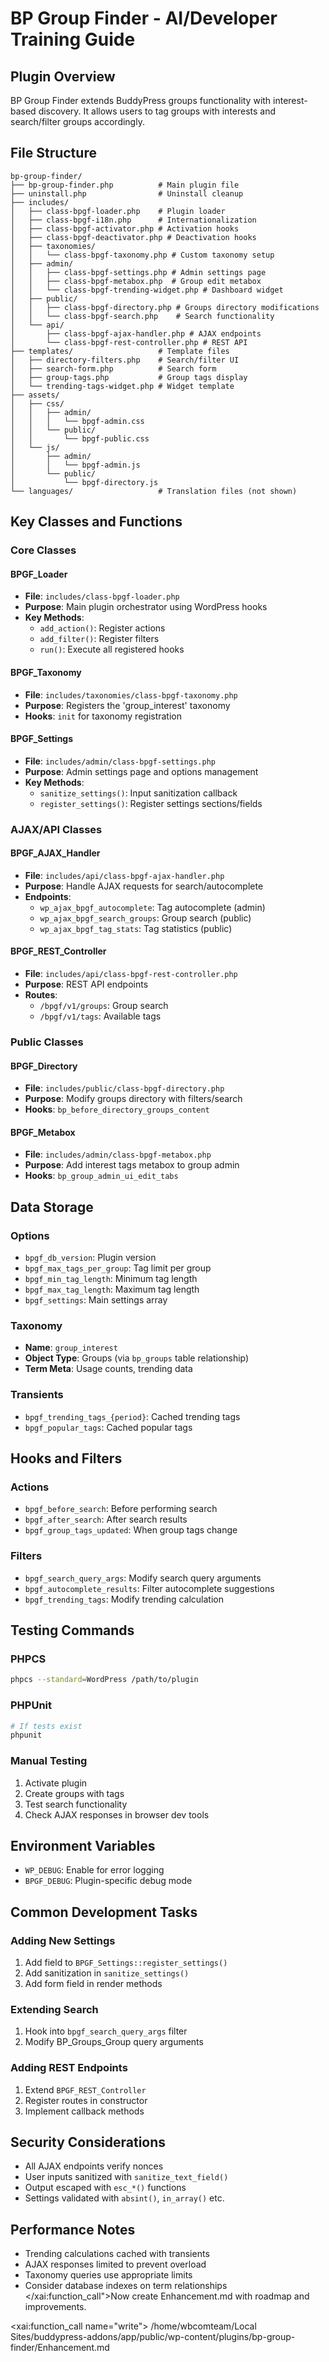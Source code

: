 # BP Group Finder - AI/Developer Training Guide

## Plugin Overview
BP Group Finder extends BuddyPress groups functionality with interest-based discovery. It allows users to tag groups with interests and search/filter groups accordingly.

## File Structure

```
bp-group-finder/
├── bp-group-finder.php          # Main plugin file
├── uninstall.php                # Uninstall cleanup
├── includes/
│   ├── class-bpgf-loader.php    # Plugin loader
│   ├── class-bpgf-i18n.php      # Internationalization
│   ├── class-bpgf-activator.php # Activation hooks
│   ├── class-bpgf-deactivator.php # Deactivation hooks
│   ├── taxonomies/
│   │   └── class-bpgf-taxonomy.php # Custom taxonomy setup
│   ├── admin/
│   │   ├── class-bpgf-settings.php # Admin settings page
│   │   ├── class-bpgf-metabox.php  # Group edit metabox
│   │   └── class-bpgf-trending-widget.php # Dashboard widget
│   ├── public/
│   │   ├── class-bpgf-directory.php # Groups directory modifications
│   │   └── class-bpgf-search.php    # Search functionality
│   └── api/
│       ├── class-bpgf-ajax-handler.php # AJAX endpoints
│       └── class-bpgf-rest-controller.php # REST API
├── templates/                   # Template files
│   ├── directory-filters.php    # Search/filter UI
│   ├── search-form.php          # Search form
│   ├── group-tags.php           # Group tags display
│   └── trending-tags-widget.php # Widget template
├── assets/
│   ├── css/
│   │   ├── admin/
│   │   │   └── bpgf-admin.css
│   │   └── public/
│   │       └── bpgf-public.css
│   └── js/
│       ├── admin/
│       │   └── bpgf-admin.js
│       └── public/
│           └── bpgf-directory.js
└── languages/                   # Translation files (not shown)
```

## Key Classes and Functions

### Core Classes

#### BPGF_Loader
- **File**: `includes/class-bpgf-loader.php`
- **Purpose**: Main plugin orchestrator using WordPress hooks
- **Key Methods**:
  - `add_action()`: Register actions
  - `add_filter()`: Register filters
  - `run()`: Execute all registered hooks

#### BPGF_Taxonomy
- **File**: `includes/taxonomies/class-bpgf-taxonomy.php`
- **Purpose**: Registers the 'group_interest' taxonomy
- **Hooks**: `init` for taxonomy registration

#### BPGF_Settings
- **File**: `includes/admin/class-bpgf-settings.php`
- **Purpose**: Admin settings page and options management
- **Key Methods**:
  - `sanitize_settings()`: Input sanitization callback
  - `register_settings()`: Register settings sections/fields

### AJAX/API Classes

#### BPGF_AJAX_Handler
- **File**: `includes/api/class-bpgf-ajax-handler.php`
- **Purpose**: Handle AJAX requests for search/autocomplete
- **Endpoints**:
  - `wp_ajax_bpgf_autocomplete`: Tag autocomplete (admin)
  - `wp_ajax_bpgf_search_groups`: Group search (public)
  - `wp_ajax_bpgf_tag_stats`: Tag statistics (public)

#### BPGF_REST_Controller
- **File**: `includes/api/class-bpgf-rest-controller.php`
- **Purpose**: REST API endpoints
- **Routes**:
  - `/bpgf/v1/groups`: Group search
  - `/bpgf/v1/tags`: Available tags

### Public Classes

#### BPGF_Directory
- **File**: `includes/public/class-bpgf-directory.php`
- **Purpose**: Modify groups directory with filters/search
- **Hooks**: `bp_before_directory_groups_content`

#### BPGF_Metabox
- **File**: `includes/admin/class-bpgf-metabox.php`
- **Purpose**: Add interest tags metabox to group admin
- **Hooks**: `bp_group_admin_ui_edit_tabs`

## Data Storage

### Options
- `bpgf_db_version`: Plugin version
- `bpgf_max_tags_per_group`: Tag limit per group
- `bpgf_min_tag_length`: Minimum tag length
- `bpgf_max_tag_length`: Maximum tag length
- `bpgf_settings`: Main settings array

### Taxonomy
- **Name**: `group_interest`
- **Object Type**: Groups (via `bp_groups` table relationship)
- **Term Meta**: Usage counts, trending data

### Transients
- `bpgf_trending_tags_{period}`: Cached trending tags
- `bpgf_popular_tags`: Cached popular tags

## Hooks and Filters

### Actions
- `bpgf_before_search`: Before performing search
- `bpgf_after_search`: After search results
- `bpgf_group_tags_updated`: When group tags change

### Filters
- `bpgf_search_query_args`: Modify search query arguments
- `bpgf_autocomplete_results`: Filter autocomplete suggestions
- `bpgf_trending_tags`: Modify trending calculation

## Testing Commands

### PHPCS
```bash
phpcs --standard=WordPress /path/to/plugin
```

### PHPUnit
```bash
# If tests exist
phpunit
```

### Manual Testing
1. Activate plugin
2. Create groups with tags
3. Test search functionality
4. Check AJAX responses in browser dev tools

## Environment Variables
- `WP_DEBUG`: Enable for error logging
- `BPGF_DEBUG`: Plugin-specific debug mode

## Common Development Tasks

### Adding New Settings
1. Add field to `BPGF_Settings::register_settings()`
2. Add sanitization in `sanitize_settings()`
3. Add form field in render methods

### Extending Search
1. Hook into `bpgf_search_query_args` filter
2. Modify BP_Groups_Group query arguments

### Adding REST Endpoints
1. Extend `BPGF_REST_Controller`
2. Register routes in constructor
3. Implement callback methods

## Security Considerations
- All AJAX endpoints verify nonces
- User inputs sanitized with `sanitize_text_field()`
- Output escaped with `esc_*()` functions
- Settings validated with `absint()`, `in_array()` etc.

## Performance Notes
- Trending calculations cached with transients
- AJAX responses limited to prevent overload
- Taxonomy queries use appropriate limits
- Consider database indexes on term relationships</content>
</xai:function_call">Now create Enhancement.md with roadmap and improvements. 

<xai:function_call name="write">
<parameter name="filePath">/home/wbcomteam/Local Sites/buddypress-addons/app/public/wp-content/plugins/bp-group-finder/Enhancement.md